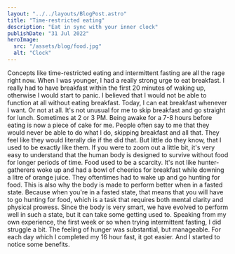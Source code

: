 ```yaml
---
layout: "../../layouts/BlogPost.astro"
title: "Time-restricted eating"
description: "Eat in sync with your inner clock"
publishDate: "31 Jul 2022"
heroImage:
  src: "/assets/blog/food.jpg"
  alt: "Clock"
---
```

Concepts like time-restricted eating and intermittent fasting are all the rage right now. 
When I was younger, I had a really strong urge to eat breakfast. I really had to have breakfast within the first 20 minutes of waking up, otherwise I would start to panic. I believed that I would not be able to function at all without eating breakfast. Today, I can eat breakfast whenever I want. Or not at all. It's not unusual for me to skip breakfast and go straight for lunch. Sometimes at 2 or 3 PM. Being awake for a 7-8 hours before eating is now a piece of cake for me. People often say to me that they would never be able to do what I do, skipping breakfast and all that. They feel like they would literally die if the did that. But little do they know, that I used to be exactly like them. If you were to zoom out a little bit, it's very easy to understand that the human body is designed to survive without food for longer periods of time. Food used to be a scarcity. It's not like hunter-gatherers woke up and had a bowl of cheerios for breakfast while downing a litre of orange juice. They oftentimes had to wake up and go hunting for food. This is also why the body is made to perform better when in a fasted state. Because when you're in a fasted state, that means that you will have to go hunting for food, which is a task that requires both mental clarity and physical prowess. Since the body is very smart, we have evolved to perform well in such a state, but it can take some getting used to. Speaking from my own experience, the first week or so when trying intermittent fasting, I did struggle a bit. The feeling of hunger was substantial, but manageable. For each day which I completed my 16 hour fast, it got easier. And I started to notice some benefits. 

